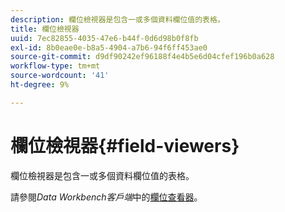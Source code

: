 ```yaml
---
description: 欄位檢視器是包含一或多個資料欄位值的表格。
title: 欄位檢視器
uuid: 7ec82855-4035-47e6-b44f-0d6d98b0f8fb
exl-id: 8b0eae0e-b8a5-4904-a7b6-94f6ff453ae0
source-git-commit: d9df90242ef96188f4e4b5e6d04cfef196b0a628
workflow-type: tm+mt
source-wordcount: '41'
ht-degree: 9%

---
```


# 欄位檢視器{#field-viewers}

欄位檢視器是包含一或多個資料欄位值的表格。

請參閱&#x200B;*Data Workbench客戶端*&#x200B;中的[欄位查看器](../../../../home/c-get-started/c-admin-intrf/c-dataset-mgrs/c-fld-vwrs/c-fld-vwrs.md#concept-194cb94501564145ae059e53c0e4bec3)。
